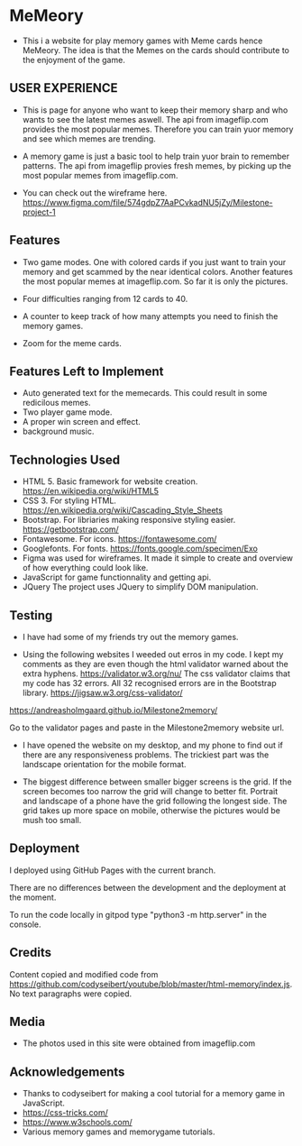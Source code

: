 # MeMeory

- This i a website for play memory games with Meme cards hence MeMeory. The idea is that the Memes on the cards should contribute to the enjoyment of the game.

## USER EXPERIENCE
- This is page for anyone who want to keep their memory sharp and who wants to see the latest memes aswell.
The api from imageflip.com provides the most popular memes. Therefore you can train yuor memory and see which memes are trending.

- A memory game is just a basic tool to help train yuor brain to remember patterns.
The api from imageflip provies fresh memes, by picking up the most popular memes from imageflip.com.

- You can check out the wireframe here.
https://www.figma.com/file/574gdpZ7AaPCvkadNU5jZy/Milestone-project-1

## Features
- Two game modes. One with colored cards if you just want to train your memory and get scammed by the near identical colors.
Another features the most popular memes at imageflip.com. So far it is only the pictures.

- Four difficulties ranging from 12 cards to 40.

- A counter to keep track of how many attempts you need to finish the memory games.

- Zoom for the meme cards.

## Features Left to Implement
- Auto generated text for the memecards. This could result in some redicilous memes.
- Two player game mode.
- A proper win screen and effect.
- background music.

## Technologies Used
- HTML 5. Basic framework for website creation. https://en.wikipedia.org/wiki/HTML5
- CSS 3. For styling HTML. https://en.wikipedia.org/wiki/Cascading_Style_Sheets
- Bootstrap. For libriaries making responsive styling easier. https://getbootstrap.com/
- Fontawesome. For icons. https://fontawesome.com/
- Googlefonts. For fonts. https://fonts.google.com/specimen/Exo
- Figma was used for wireframes. It made it simple to create and overview of how everything could look like.
- JavaScript for game functionnality and getting api.
- JQuery
The project uses JQuery to simplify DOM manipulation.

## Testing
- I have had some of my friends try out the memory games. 

- Using the following websites I weeded out erros in my code. I kept my comments as they are even though the html validator warned about the extra hyphens.
https://validator.w3.org/nu/
The css validator claims that my code has 32 errors. All 32 recognised errors are in the Bootstrap library.
https://jigsaw.w3.org/css-validator/

https://andreasholmgaard.github.io/Milestone2memory/

Go to the validator pages and paste in the Milestone2memory website url.

- I have opened the website on my desktop, and my phone to find out if there are any responsiveness problems.
The trickiest part was the landscape orientation for the mobile format.

- The biggest difference between smaller bigger screens is the grid. If the screen becomes too narrow the grid will change to better fit. 
Portrait and landscape of a phone have the grid following the longest side.
The grid takes up more space on mobile, otherwise the pictures would be mush too small.

## Deployment
I deployed using GitHub Pages with the current branch.

There are no differences between the development and the deployment at the moment.

To run the code locally in gitpod type "python3 -m http.server" in the console.

## Credits
Content
copied and modified code from https://github.com/codyseibert/youtube/blob/master/html-memory/index.js.
No text paragraphs were copied.

## Media
- The photos used in this site were obtained from imageflip.com

## Acknowledgements
- Thanks to codyseibert for making a cool tutorial for a memory game in JavaScript.
- https://css-tricks.com/
- https://www.w3schools.com/
- Various memory games and memorygame tutorials.
